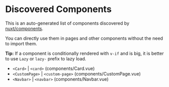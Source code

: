 # Discovered Components

This is an auto-generated list of components discovered by [nuxt/components](https://github.com/nuxt/components).

You can directly use them in pages and other components without the need to import them.

**Tip:** If a component is conditionally rendered with `v-if` and is big, it is better to use `Lazy` or `lazy-` prefix to lazy load.

- `<Card>` | `<card>` (components/Card.vue)
- `<CustomPage>` | `<custom-page>` (components/CustomPage.vue)
- `<Navbar>` | `<navbar>` (components/Navbar.vue)
